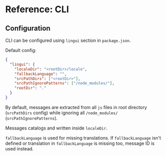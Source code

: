 # Reference: CLI

## Configuration

CLI can be configured using `lingui` section in `package.json`.

Default config:

```json
{
  "lingui": {
    "localeDir": "<rootDir>/locale",
    "fallbackLanguage": "",
    "srcPathDirs": ["<rootDir>"],
    "srcPathIgnorePatterns": ["/node_modules/"],
    "rootDir": "."
  }
}
```

By default, messages are extracted from all `js` files in root directory (`srcPathDirs` config) while ignoring all `/node_modules/` (`srcPathIgnorePatterns`).

Messages catalogs and written inside `localeDir`.

`fallbackLanguage` is used for missing translations. If `fallbackLanguage` isn't defined or translation in `fallbackLanguage` is missing too, message ID is used instead.
